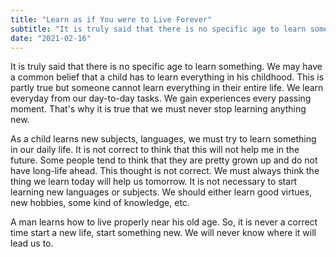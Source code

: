 ```yaml
---
title: "Learn as if You were to Live Forever"
subtitle: "It is truly said that there is no specific age to learn something. We may have a common belief that a child has to learn everything in his childhood. This is partly true but someone cannot learn everything in their entire life."
date: "2021-02-16"
---
```


It is truly said that there is no specific age to learn something. We may have a common belief that a child has to learn everything in his childhood. This is partly true but someone cannot learn everything in their entire life. We learn everyday from our day-to-day tasks. We gain experiences every passing moment. That's why it is true that we must never stop learning anything new.

As a child learns new subjects, languages, we must try to learn something in our daily life. It is not correct to think that this will not help me in the future. Some people tend to think that they are pretty grown up and do not have long-life ahead. This thought is not correct. We must always think the thing we learn today will help us tomorrow. It is not necessary to start learning new languages or subjects. We should either learn good virtues, new hobbies, some kind of knowledge, etc.

A man learns how to live properly near his old age. So, it is never a correct time start a new life, start something new. We will never know where it will lead us to.